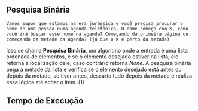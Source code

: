 

## Pesquisa Binária

    Vamos supor que estamos na era jurássica e você precisa procurar o nome de uma pessoa numa agenda telefônica. O nome começa com K, como você irá buscar esse nome na agenda? Começando da primeira página ou começando da metade da agenda? (já que o K é perto da metade)

Isso se chama <b>Pesquisa Binária</b>, um algoritmo onde a entrada é uma lista ordenada de elementos, e se o elemento desejado estiver na lista, ele retorna a localização dele, caso contrário retorna <i>None</i>. A pesquisa binária pega a metade da lista e verifica se o elemento desejado está antes ou depois da metade, se tiver antes, descarta tudo depois da metade e realiza essa lógica até achar o item. (1)

## Tempo de Execução




